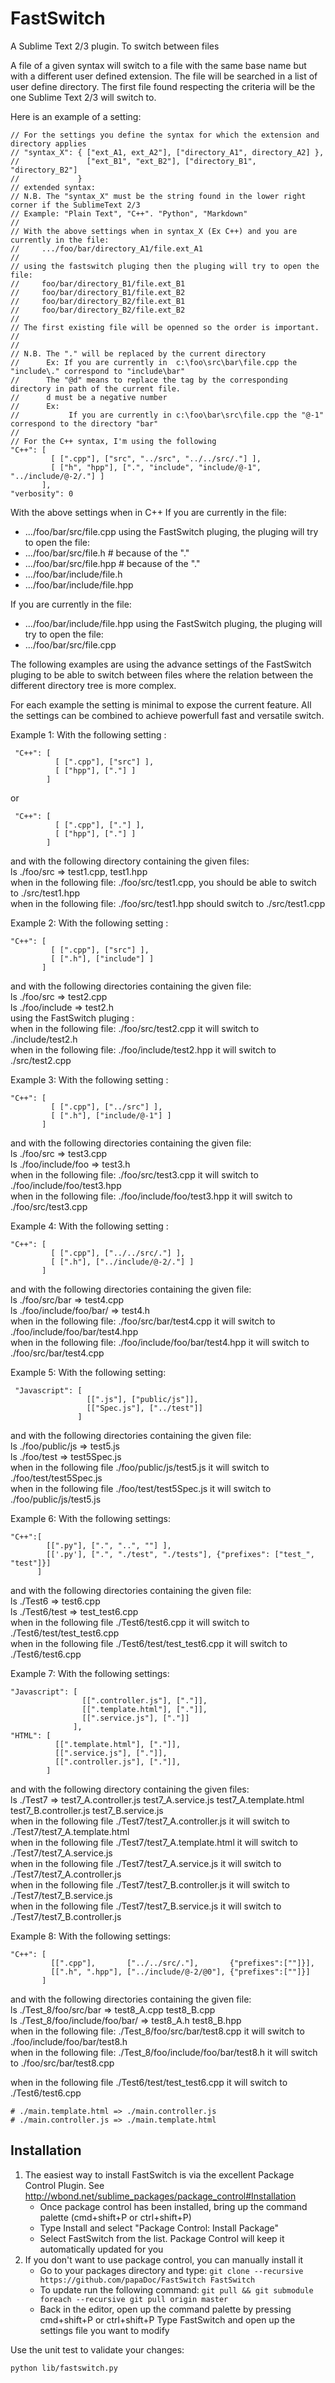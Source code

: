 FastSwitch
==========

A Sublime Text 2/3 plugin. To switch between files

A file of a given syntax will switch to a file with the same base name but with a different user defined extension.
The file will be searched in a list of user define directory. The first file found respecting the criteria will be the one Sublime Text 2/3 will switch to.

Here is an example of a setting:
```
// For the settings you define the syntax for which the extension and directory applies
// "syntax_X": { ["ext_A1, ext_A2"], ["directory_A1", directory_A2] },
//               ["ext_B1", "ext_B2"], ["directory_B1", "directory_B2"]
//             }
// extended syntax:
// N.B. The "syntax_X" must be the string found in the lower right corner if the SublimeText 2/3
// Example: "Plain Text", "C++". "Python", "Markdown"
//
// With the above settings when in syntax_X (Ex C++) and you are currently in the file:
//     .../foo/bar/directory_A1/file.ext_A1
//
// using the fastswitch pluging then the pluging will try to open the file:
//     foo/bar/directory_B1/file.ext_B1
//     foo/bar/directory_B1/file.ext_B2
//     foo/bar/directory_B2/file.ext_B1
//     foo/bar/directory_B2/file.ext_B2
//
// The first existing file will be openned so the order is important.
//
//
// N.B. The "." will be replaced by the current directory
//      Ex: If you are currently in  c:\foo\src\bar\file.cpp the "include\." correspond to "include\bar"
//      The "@d" means to replace the tag by the corresponding directory in path of the current file.
//      d must be a negative number
//      Ex:
//           If you are currently in c:\foo\bar\src\file.cpp the "@-1" correspond to the directory "bar"
//
// For the C++ syntax, I'm using the following
"C++": [
         [ [".cpp"], ["src", "../src", "../../src/."] ],
         [ ["h", "hpp"], [".", "include", "include/@-1", "../include/@-2/."] ]
       ],
"verbosity": 0
```

With the above settings when in C++
If you are currently in the file:
  * .../foo/bar/src/file.cpp
using the FastSwitch pluging, the pluging will try to open the file:
  * .../foo/bar/src/file.h                    # because of the "."
  * .../foo/bar/src/file.hpp                  # because of the "."
  * .../foo/bar/include/file.h
  * .../foo/bar/include/file.hpp

If you are currently in the file:
  * .../foo/bar/include/file.hpp
using the FastSwitch pluging, the pluging will try to open the file:
  * .../foo/bar/src/file.cpp


The following examples are using the advance settings of the FastSwitch pluging to be able to switch between files
where the relation between the different directory tree is more complex.

For each example the setting is minimal to expose the current feature. All the settings can be combined to achieve
powerfull fast and versatile switch.

Example 1:
With the following setting :
```
 "C++": [
          [ [".cpp"], ["src"] ],
          [ ["hpp"], ["."] ]
        ]
```
 or
```
 "C++": [
          [ [".cpp"], ["."] ],
          [ ["hpp"], ["."] ]
        ]
```
and with the following directory containing the given files:<BR>
ls ./foo/src => test1.cpp, test1.hpp<BR>
when in the following file: ./foo/src/test1.cpp, you should be able to switch to ./src/test1.hpp<BR>
when in the following file: ./foo/src/test1.hpp should switch to ./src/test1.cpp<BR>

Example 2:
With the following setting :
```
"C++": [
         [ [".cpp"], ["src"] ],
         [ [".h"], ["include"] ]
       ]
```
and with the following directories containing the given file:<BR>
ls ./foo/src => test2.cpp<BR>
ls ./foo/include => test2.h<BR>
using the FastSwitch pluging :<BR>
when in the following file: ./foo/src/test2.cpp it will switch to ./include/test2.h<BR>
when in the following file: ./foo/include/test2.hpp it will switch to ./src/test2.cpp<BR>

Example 3:
With the following setting :
```
"C++": [
         [ [".cpp"], ["../src"] ],
         [ [".h"], ["include/@-1"] ]
       ]
```
and with the following directories containing the given file:<BR>
ls ./foo/src => test3.cpp<BR>
ls ./foo/include/foo => test3.h<BR>
when in the following file: ./foo/src/test3.cpp it will switch to ./foo/include/foo/test3.hpp<BR>
when in the following file: ./foo/include/foo/test3.hpp it will switch to ./foo/src/test3.cpp<BR>

Example 4:
With the following setting :
```
"C++": [
         [ [".cpp"], ["../../src/."] ],
         [ [".h"], ["../include/@-2/."] ]
       ]
```
and with the following directories containing the given file:<BR>
ls ./foo/src/bar => test4.cpp<BR>
ls ./foo/include/foo/bar/ => test4.h<BR>
when in the following file: ./foo/src/bar/test4.cpp it will switch to ./foo/include/foo/bar/test4.hpp<BR>
when in the following file: ./foo/include/foo/bar/test4.hpp it will switch to ./foo/src/bar/test4.cpp<BR>

Example 5:
With the following setting:
```
 "Javascript": [
                 [[".js"], ["public/js"]],
                 [["Spec.js"], ["../test"]]
               ]
```
and with the following directories containing the given file:<BR>
ls ./foo/public/js => test5.js<BR>
ls ./foo/test => test5Spec.js<BR>
when in the following file ./foo/public/js/test5.js it will switch to ./foo/test/test5Spec.js<BR>
when in the following file ./foo/test/test5Spec.js it will switch to ./foo/public/js/test5.js<BR>

Example 6:
With the following settings:
```
"C++":[
        [[".py"], [".", "..", ""] ],
        [['.py'], [".", "./test", "./tests"], {"prefixes": ["test_", "test"]}]
      ]
```
and with the following directories containing the given file:<BR>
ls ./Test6 => test6.cpp<BR>
ls ./Test6/test => test_test6.cpp<BR>
when in the following file ./Test6/test6.cpp it will switch to ./Test6/test/test_test6.cpp<BR>
when in the following file ./Test6/test/test_test6.cpp it will switch to ./Test6/test6.cpp<BR>

Example 7:
With the following settings:
```
"Javascript": [
                [[".controller.js"], ["."]],
                [[".template.html"], ["."]],
                [[".service.js"], ["."]]
              ],
"HTML": [
          [[".template.html"], ["."]],
          [[".service.js"], ["."]],
          [[".controller.js"], ["."]],
        ]
```
and with the following directory containing the given files:<BR>
ls ./Test7 => test7_A.controller.js test7_A.service.js test7_A.template.html test7_B.controller.js test7_B.service.js<BR>
when in the following file ./Test7/test7_A.controller.js it will switch to ./Test7/test7_A.template.html<BR>
when in the following file ./Test7/test7_A.template.html it will switch to ./Test7/test7_A.service.js<BR>
when in the following file ./Test7/test7_A.service.js it will switch to ./Test7/test7_A.controller.js<BR>
when in the following file ./Test7/test7_B.controller.js it will switch to ./Test7/test7_B.service.js<BR>
when in the following file ./Test7/test7_B.service.js it will switch to ./Test7/test7_B.controller.js<BR>

Example 8:
With the following settings:
```
"C++": [
         [[".cpp"],       ["../../src/."],       {"prefixes":[""]}],
         [[".h", ".hpp"], ["../include/@-2/@0"], {"prefixes":[""]}]
       ]
```
and with the following directories containing the given file:<BR>
ls ./Test_8/foo/src/bar => test8_A.cpp test8_B.cpp<BR>
ls ./Test_8/foo/include/foo/bar/ => test8_A.h test8_B.hpp<BR>
when in the following file: ./Test_8/foo/src/bar/test8.cpp it will switch to ./foo/include/foo/bar/test8.h<BR>
when in the following file: ./Test_8/foo/include/foo/bar/test8.h it will switch to ./foo/src/bar/test8.cpp<BR>




when in the following file ./Test6/test/test_test6.cpp it will switch to ./Test6/test6.cpp

    # ./main.template.html => ./main.controller.js
    # ./main.controller.js => ./main.template.html


Installation
------------

1. The easiest way to install FastSwitch is via the excellent Package Control Plugin.
   See http://wbond.net/sublime_packages/package_control#Installation
   * Once package control has been installed, bring up the command palette (cmd+shift+P or ctrl+shift+P)
   * Type Install and select "Package Control: Install Package"
   * Select FastSwitch from the list. Package Control will keep it automatically updated for you
2. If you don't want to use package control, you can manually install it
   * Go to your packages directory and type:
   ```git clone --recursive https://github.com/papaDoc/FastSwitch FastSwitch ```
   * To update run the following command:
   ```git pull && git submodule foreach --recursive git pull origin master```
   * Back in the editor, open up the command palette by pressing cmd+shift+P or ctrl+shift+P
   Type FastSwitch and open up the settings file you want to modify

Use the unit test to validate your changes:

```
python lib/fastswitch.py
```
